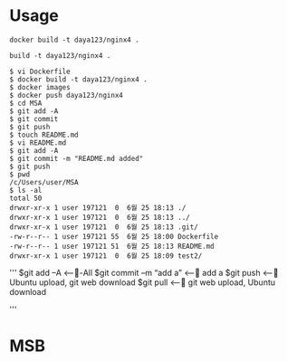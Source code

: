 # Usage
```
docker build -t daya123/nginx4 .

build -t daya123/nginx4 .

$ vi Dockerfile
$ docker build -t daya123/nginx4 . 
$ docker images
$ docker push daya123/nginx4
$ cd MSA
$ git add -A
$ git commit
$ git push
$ touch README.md
$ vi README.md
$ git add -A
$ git commit -m "README.md added"
$ git push
$ pwd
/c/Users/user/MSA
$ ls -al
total 50
drwxr-xr-x 1 user 197121  0  6월 25 18:13 ./
drwxr-xr-x 1 user 197121  0  6월 25 18:13 ../
drwxr-xr-x 1 user 197121  0  6월 25 18:13 .git/
-rw-r--r-- 1 user 197121 55  6월 25 18:00 Dockerfile
-rw-r--r-- 1 user 197121 51  6월 25 18:13 README.md
drwxr-xr-x 1 user 197121  0  6월 25 18:09 test2/
```
'''
$git add –A <---All
$git commit –m “add a” <-- add a
$git push <-- Ubuntu upload, git web download
$git pull <-- git web upload, Ubuntu download

'''
# MSB
